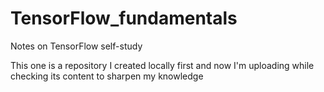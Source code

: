 # TensorFlow_fundamentals
Notes on TensorFlow self-study

This one is a repository I created locally first and now I'm uploading while checking its content to sharpen my knowledge
